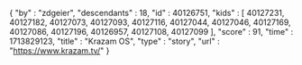 {
  "by" : "zdgeier",
  "descendants" : 18,
  "id" : 40126751,
  "kids" : [ 40127231, 40127182, 40127073, 40127093, 40127116, 40127044, 40127046, 40127169, 40127086, 40127196, 40126957, 40127108, 40127099 ],
  "score" : 91,
  "time" : 1713829123,
  "title" : "Krazam OS",
  "type" : "story",
  "url" : "https://www.krazam.tv/"
}
